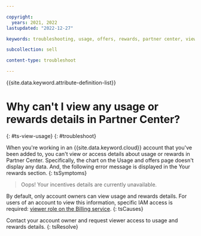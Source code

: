 ```yaml
---

copyright:
  years: 2021, 2022
lastupdated: "2022-12-27"

keywords: troubleshooting, usage, offers, rewards, partner center, viewer, billing service, IAM, offers, account management

subcollection: sell

content-type: troubleshoot

---
```


{{site.data.keyword.attribute-definition-list}}

# Why can't I view any usage or rewards details in Partner Center?
{: #ts-view-usage}
{: #troubleshoot}

When you're working in an {{site.data.keyword.cloud}} account that you've been added to, you can't view or access details about usage or rewards in Partner Center. Specifically, the chart on the Usage and offers page doesn't display any data. And, the following error message is displayed in the Your rewards section.
{: tsSymptoms}

> Oops! Your incentives details are currently unavailable.

By default, only account owners can view usage and rewards details. For users of an account to view this information, specific IAM access is required: [viewer role on the Billing service](/docs/sell?topic=account-account-services#pc-buildgrow-account-management).
{: tsCauses}

Contact your account owner and request viewer access to usage and rewards details.
{: tsResolve}
